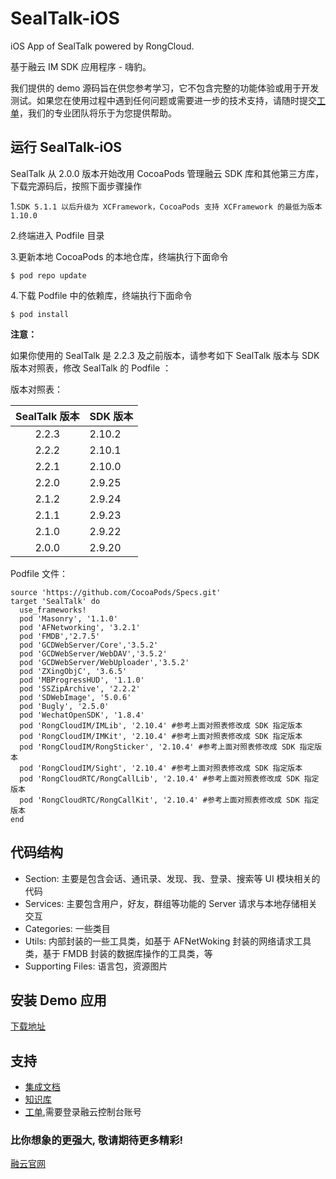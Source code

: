 # SealTalk-iOS

iOS App of SealTalk powered by RongCloud. 

基于融云 IM SDK 应用程序 - 嗨豹。

我们提供的 demo 源码旨在供您参考学习，它不包含完整的功能体验或用于开发测试。如果您在使用过程中遇到任何问题或需要进一步的技术支持，请随时提交[工单](https://console.rongcloud.cn/agile/formwork/ticket/create?_=1719221853901)，我们的专业团队将乐于为您提供帮助。

## 运行 SealTalk-iOS

SealTalk 从 2.0.0 版本开始改用 CocoaPods 管理融云 SDK 库和其他第三方库，下载完源码后，按照下面步骤操作

1.`SDK 5.1.1 以后升级为 XCFramework，CocoaPods 支持 XCFramework 的最低为版本 1.10.0`

2.终端进入 Podfile 目录

3.更新本地 CocoaPods 的本地仓库，终端执行下面命令

```
$ pod repo update
```
4.下载 Podfile 中的依赖库，终端执行下面命令

```
$ pod install
```
**注意：**

如果你使用的 SealTalk 是 2.2.3 及之前版本，请参考如下 SealTalk 版本与 SDK 版本对照表，修改 SealTalk 的 Podfile ：

版本对照表：

| SealTalk 版本 | SDK 版本 |
| :------: | :------------- |
|  2.2.3  |  2.10.2   |
|  2.2.2  |  2.10.1   |
|  2.2.1  |  2.10.0  |
|  2.2.0  |  2.9.25  |
|  2.1.2  |  2.9.24  |
|  2.1.1 |  2.9.23   |
|  2.1.0  |  2.9.22   |
|  2.0.0  |  2.9.20   |

Podfile 文件：

```
source 'https://github.com/CocoaPods/Specs.git'
target 'SealTalk' do
  use_frameworks!
  pod 'Masonry', '1.1.0'
  pod 'AFNetworking', '3.2.1'
  pod 'FMDB','2.7.5'
  pod 'GCDWebServer/Core','3.5.2'
  pod 'GCDWebServer/WebDAV','3.5.2'
  pod 'GCDWebServer/WebUploader','3.5.2'
  pod 'ZXingObjC', '3.6.5'
  pod 'MBProgressHUD', '1.1.0'
  pod 'SSZipArchive', '2.2.2'
  pod 'SDWebImage', '5.0.6'
  pod 'Bugly', '2.5.0'
  pod 'WechatOpenSDK', '1.8.4'
  pod 'RongCloudIM/IMLib', '2.10.4' #参考上面对照表修改成 SDK 指定版本
  pod 'RongCloudIM/IMKit', '2.10.4' #参考上面对照表修改成 SDK 指定版本
  pod 'RongCloudIM/RongSticker', '2.10.4' #参考上面对照表修改成 SDK 指定版本
  pod 'RongCloudIM/Sight', '2.10.4' #参考上面对照表修改成 SDK 指定版本
  pod 'RongCloudRTC/RongCallLib', '2.10.4' #参考上面对照表修改成 SDK 指定版本
  pod 'RongCloudRTC/RongCallKit', '2.10.4' #参考上面对照表修改成 SDK 指定版本
end
```
## 代码结构
- Section: 主要是包含会话、通讯录、发现、我、登录、搜索等 UI 模块相关的代码
- Services: 主要包含用户，好友，群组等功能的 Server 请求与本地存储相关交互
- Categories: 一些类目
- Utils: 内部封装的一些工具类，如基于 AFNetWoking 封装的网络请求工具类，基于 FMDB 封装的数据库操作的工具类，等
- Supporting Files: 语言包，资源图片



## 安装 Demo 应用

[下载地址](https://www.rongcloud.cn/devcenter?type=demo)


## 支持
 - [集成文档](https://doc.rongcloud.cn/im/IOS/5.X/prepare)
 - [知识库](https://help.rongcloud.cn/)
 - [工单](https://console.rongcloud.cn/agile/formwork/ticket/create?_=1719221853901),需要登录融云控制台账号


### 比你想象的更强大, 敬请期待更多精彩! 
[融云官网](https://www.rongcloud.cn/devcenter?type=sdk)

